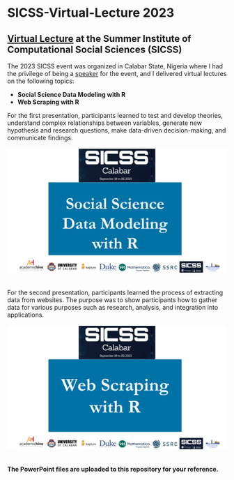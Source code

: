 # SICSS-Virtual-Lecture 2023
## [Virtual Lecture](https://sicss.io/2023/calabar/) at the Summer Institute of Computational Social Sciences (SICSS)

The 2023 SICSS event was organized in Calabar State, Nigeria where I had the privilege of being a [speaker](https://sicss.io/2023/calabar/people) for the event, and I delivered virtual lectures on the following topics:
- **Social Science Data Modeling with R**
- **Web Scraping with R**

For the first presentation, participants learned to test and develop theories, understand complex relationships between variables, generate new hypothesis and research questions, make data-driven decision-making, and communicate findings.<br><br>
![Social Science Data Modeling with R](https://github.com/elijah-appiah/SICSS-Virtual-Lecture/blob/main/sicss%20data%20modeling.png)
<br><br><br>
For the second presentation, participants learned the process of extracting data from websites. The purpose was to show participants how to gather data for various purposes such as research, analysis, and integration into applications. <br><br>
![Web Scraping with R](https://github.com/elijah-appiah/SICSS-Virtual-Lecture/blob/main/sicss%20web%20scraping.png)
<br><br><br>
**The PowerPoint files are uploaded to this repository for your reference.**
